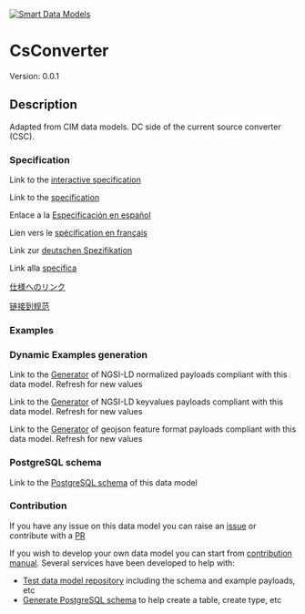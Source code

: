 [![Smart Data Models](https://smartdatamodels.org/wp-content/uploads/2022/01/SmartDataModels_logo.png "Logo")](https://smartdatamodels.org)
# CsConverter
Version: 0.0.1

## Description 

Adapted from CIM data models. DC side of the current source converter (CSC).
### Specification

Link to the [interactive specification](https://swagger.lab.fiware.org/?url=https://smart-data-models.github.io/dataModel.EnergyCIM/CsConverter/swagger.yaml)

Link to the [specification](https://github.com/smart-data-models/dataModel.EnergyCIM/blob/master/CsConverter/doc/spec.md)

Enlace a la [Especificación en español](https://github.com/smart-data-models/dataModel.EnergyCIM/blob/master/CsConverter/doc/spec_ES.md)

Lien vers le [spécification en français](https://github.com/smart-data-models/dataModel.EnergyCIM/blob/master/CsConverter/doc/spec_FR.md)

Link zur [deutschen Spezifikation](https://github.com/smart-data-models/dataModel.EnergyCIM/blob/master/CsConverter/doc/spec_DE.md)

Link alla [specifica](https://github.com/smart-data-models/dataModel.EnergyCIM/blob/master/CsConverter/doc/spec_IT.md)

[仕様へのリンク](https://github.com/smart-data-models/dataModel.EnergyCIM/blob/master/CsConverter/doc/spec_JA.md)

[链接到规范](https://github.com/smart-data-models/dataModel.EnergyCIM/blob/master/CsConverter/doc/spec_ZH.md)
### Examples
### Dynamic Examples generation

Link to the [Generator](https://smartdatamodels.org/extra/ngsi-ld_generator.php?schemaUrl=https://raw.githubusercontent.com/smart-data-models/dataModel.EnergyCIM/master/CsConverter/schema.json&email=info@smartdatamodels.org) of NGSI-LD normalized payloads compliant with this data model. Refresh for new values

Link to the [Generator](https://smartdatamodels.org/extra/ngsi-ld_generator_keyvalues.php?schemaUrl=https://raw.githubusercontent.com/smart-data-models/dataModel.EnergyCIM/master/CsConverter/schema.json&email=info@smartdatamodels.org) of NGSI-LD keyvalues payloads compliant with this data model. Refresh for new values

Link to the [Generator](https://smartdatamodels.org/extra/geojson_features_generator.php?schemaUrl=https://raw.githubusercontent.com/smart-data-models/dataModel.EnergyCIM/master/CsConverter/schema.json&email=info@smartdatamodels.org) of geojson feature format payloads compliant with this data model. Refresh for new values
### PostgreSQL schema

Link to the [PostgreSQL schema](https://smart-data-models.github.io/dataModel.EnergyCIM/CsConverter/schema.sql) of this data model
### Contribution

 If you have any issue on this data model you can raise an [issue](https://github.com/smart-data-models/dataModel.EnergyCIM/issues)  or contribute with a [PR](https://github.com/smart-data-models/dataModel.EnergyCIM/pulls)

 If you wish to develop your own data model you can start from [contribution manual](https://bit.ly/contribution_manual). Several services have been developed to help with: 
 - [Test data model repository](https://smartdatamodels.org/index.php/data-models-contribution-api/) including the schema and example payloads, etc
 - [Generate PostgreSQL schema](https://smartdatamodels.org/index.php/sql-service/) to help create a table, create type, etc